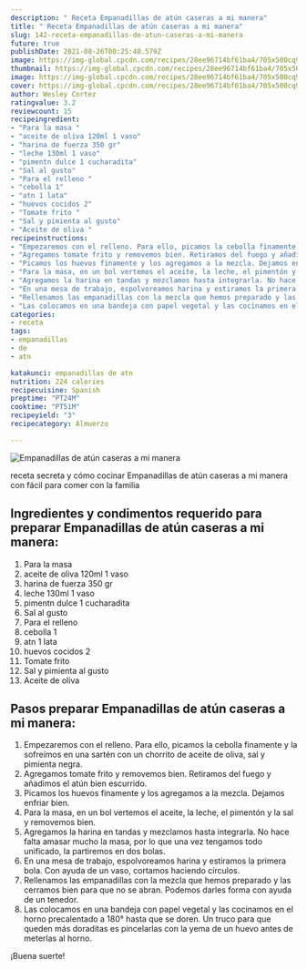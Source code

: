 ```yaml
---
description: " Receta Empanadillas de atún caseras a mi manera"
title: " Receta Empanadillas de atún caseras a mi manera"
slug: 142-receta-empanadillas-de-atun-caseras-a-mi-manera
future: true
publishDate: 2021-08-26T00:25:40.579Z
image: https://img-global.cpcdn.com/recipes/28ee96714bf61ba4/705x500cq90/empanadillas-de-atun-caseras-a-mi-manera-foto-principal.jpg
thumbnail: https://img-global.cpcdn.com/recipes/28ee96714bf61ba4/705x500cq90/empanadillas-de-atun-caseras-a-mi-manera-foto-principal.jpg
image: https://img-global.cpcdn.com/recipes/28ee96714bf61ba4/705x500cq90/empanadillas-de-atun-caseras-a-mi-manera-foto-principal.jpg
cover: https://img-global.cpcdn.com/recipes/28ee96714bf61ba4/705x500cq90/empanadillas-de-atun-caseras-a-mi-manera-foto-principal.jpg
author: Wesley Cortez
ratingvalue: 3.2
reviewcount: 15
recipeingredient:
- "Para la masa "
- "aceite de oliva 120ml 1 vaso"
- "harina de fuerza 350 gr"
- "leche 130ml 1 vaso"
- "pimentn dulce 1 cucharadita"
- "Sal al gusto"
- "Para el relleno "
- "cebolla 1"
- "atn 1 lata"
- "huevos cocidos 2"
- "Tomate frito "
- "Sal y pimienta al gusto"
- "Aceite de oliva "
recipeinstructions:
- "Empezaremos con el relleno. Para ello, picamos la cebolla finamente y la sofreímos en una sartén con un chorrito de aceite de oliva, sal y pimienta negra."
- "Agregamos tomate frito y removemos bien. Retiramos del fuego y añadimos el atún bien escurrido."
- "Picamos los huevos finamente y los agregamos a la mezcla. Dejamos enfriar bien."
- "Para la masa, en un bol vertemos el aceite, la leche, el pimentón y la sal y removemos bien."
- "Agregamos la harina en tandas y mezclamos hasta integrarla. No hace falta amasar mucho la masa, por lo que una vez tengamos todo unificado, la partiremos en dos bolas."
- "En una mesa de trabajo, espolvoreamos harina y estiramos la primera bola. Con ayuda de un vaso, cortamos haciendo círculos."
- "Rellenamos las empanadillas con la mezcla que hemos preparado y las cerramos bien para que no se abran. Podemos darles forma con ayuda de un tenedor."
- "Las colocamos en una bandeja con papel vegetal y las cocinamos en el horno precalentado a 180° hasta que se doren. Un truco para que queden más doraditas es pincelarlas con la yema de un huevo antes de meterlas al horno."
categories:
- receta
tags:
- empanadillas
- de
- atn

katakunci: empanadillas de atn 
nutrition: 224 calories
recipecuisine: Spanish
preptime: "PT24M"
cooktime: "PT51M"
recipeyield: "3"
recipecategory: Almuerzo

---
```



![Empanadillas de atún caseras a mi manera](https://img-global.cpcdn.com/recipes/28ee96714bf61ba4/705x500cq90/empanadillas-de-atun-caseras-a-mi-manera-foto-principal.jpg)

receta secreta y cómo cocinar Empanadillas de atún caseras a mi manera con fácil para comer con la familia

<!--inarticleads1-->

## Ingredientes y condimentos requerido para preparar Empanadillas de atún caseras a mi manera:

1. Para la masa 
1. aceite de oliva 120ml 1 vaso
1. harina de fuerza 350 gr
1. leche 130ml 1 vaso
1. pimentn dulce 1 cucharadita
1. Sal al gusto
1. Para el relleno 
1. cebolla 1
1. atn 1 lata
1. huevos cocidos 2
1. Tomate frito 
1. Sal y pimienta al gusto
1. Aceite de oliva 



<!--inarticleads2-->

## Pasos preparar Empanadillas de atún caseras a mi manera:

1. Empezaremos con el relleno. Para ello, picamos la cebolla finamente y la sofreímos en una sartén con un chorrito de aceite de oliva, sal y pimienta negra.
1. Agregamos tomate frito y removemos bien. Retiramos del fuego y añadimos el atún bien escurrido.
1. Picamos los huevos finamente y los agregamos a la mezcla. Dejamos enfriar bien.
1. Para la masa, en un bol vertemos el aceite, la leche, el pimentón y la sal y removemos bien.
1. Agregamos la harina en tandas y mezclamos hasta integrarla. No hace falta amasar mucho la masa, por lo que una vez tengamos todo unificado, la partiremos en dos bolas.
1. En una mesa de trabajo, espolvoreamos harina y estiramos la primera bola. Con ayuda de un vaso, cortamos haciendo círculos.
1. Rellenamos las empanadillas con la mezcla que hemos preparado y las cerramos bien para que no se abran. Podemos darles forma con ayuda de un tenedor.
1. Las colocamos en una bandeja con papel vegetal y las cocinamos en el horno precalentado a 180° hasta que se doren. Un truco para que queden más doraditas es pincelarlas con la yema de un huevo antes de meterlas al horno.



¡Buena suerte!

